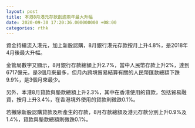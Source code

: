 ```yaml
---
layout: post
title: 本港8月港元存款創逾兩年最大升幅
date: 2020-09-30 17:20:36.000000000 +08:00
categories: rthk
---
```


資金持續流入港元，加上新股認購，8月銀行港元存款按月上升4.8%，是2018年4月後最大升幅。

金管局數字又顯示，8月銀行存款總額上升2.7%，當中人民幣存款上升2%，達到6717億元，是3個月來最多，但月內跨境貿易結算有關的人民幣匯款總額下跌9.9%，是3個月來最少。

另外，本港8月貸款與墊款總額上升2.3%，其中在香港使用的貸款，包括貿易融資，按月上升3.4%，在香港境外使用的貸款則微跌0.1%。

若撇除新股認購貸款及所產生的存款，8月存款總額及港元存款分別上升0.9%及1.4%，貸款與墊款總額則微跌0.1%。
